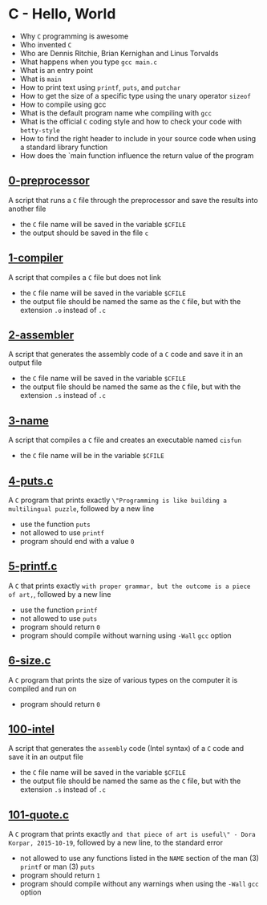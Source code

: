 # C -  Hello, World
  - Why `C` programming is awesome
  - Who invented `C`
  - Who are Dennis Ritchie, Brian Kernighan and Linus Torvalds
  - What happens when you type `gcc main.c`
  - What is an entry point
  - What is `main`
  - How to print text using `printf`, `puts`, and `putchar`
  - How to get the size of a specific type using the unary operator `sizeof`
  - How to compile using gcc
  - What is the default program name whe compiling with `gcc`
  - What is the official `C` coding style and how to check your code with `betty-style`
  - How to find the right header to include in your source code when using
  a standard library function
  - How does the `main function influence the return value of the program

## [0-preprocessor](https://github.com/awinabaab/alx-low_level_programming/blob/master/0x00-hello_world/0-preprocessor)
   A script that runs a `C` file through the preprocessor and
   save the results into another file
   - the `C` file name will be saved in the variable `$CFILE`
   - the output should be saved in the file `c`

## [1-compiler](https://github.com/awinabaab/alx-low_level_programming/blob/master/0x00-hello_world/1-compiler)
   A script that compiles a `C` file but does not link
   - the `C` file name will be saved in the variable `$CFILE`
   - the output file should be named the same as the `C` file,
   but with the extension `.o` instead of `.c`

## [2-assembler](https://github.com/awinabaab/alx-low_level_programming/blob/master/0x00-hello_world/2-assembler)
   A script that generates the assembly code of a `C` code and
   save it in an output file
   - the `C` file name will be saved in the variable `$CFILE`
   - the output file should be named the same as the `C` file,
   but with the extension `.s` instead of `.c`

## [3-name](https://github.com/awinabaab/alx-low_level_programming/blob/master/0x00-hello_world/3-name)
   A script that compiles a `C` file and creates an executable named `cisfun`
   - the `C` file name will be in the variable `$CFILE`

## [4-puts.c](https://github.com/awinabaab/alx-low_level_programming/blob/master/0x00-hello_world/4-puts.c)
   A `C` program that prints exactly `\"Programming is like building a multilingual puzzle`,
   followed by a new line
   - use the function `puts`
   - not allowed to use `printf`
   - program should end with a value `0`

## [5-printf.c](https://github.com/awinabaab/alx-low_level_programming/blob/master/0x00-hello_world/5-printf.c)
   A `C` that prints exactly `with proper grammar, but the outcome is a piece of art,`,
   followed by a new line
   - use the function `printf`
   - not allowed to use `puts`
   - program should return `0`
   - program should compile without warning using `-Wall` `gcc` option

## [6-size.c](https://github.com/awinabaab/alx-low_level_programming/blob/master/0x00-hello_world/6-size.c)
   A `C` program that prints the size of various types
   on the computer it is compiled and run on
   - program should return `0`

## [100-intel](https://github.com/awinabaab/alx-low_level_programming/blob/master/0x00-hello_world/100-intel)
   A script that generates the `assembly` code (Intel syntax) of a `C` code and
   save it in an output file
   - the `C` file name will be saved in the variable `$CFILE`
   - the output file should be named the same as the `C` file,
   but with the extension `.s` instead of `.c`

## [101-quote.c](https://github.com/awinabaab/alx-low_level_programming/blob/master/0x00-hello_world/101-quote.c)
   A `C` program that prints exactly `and that piece of art is useful\" - Dora Korpar, 2015-10-19`,
   followed by a new line, to the standard error
   - not allowed to use any functions listed in the `NAME` section of the
   man (3) `printf` or man (3) `puts`
   - program should return `1`
   - program should compile without any warnings when using the `-Wall` `gcc` option
